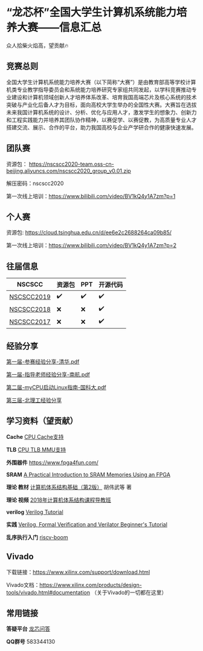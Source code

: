 # “龙芯杯”全国大学生计算机系统能力培养大赛——信息汇总

众人拾柴火焰高，望贡献🔥

## 竞赛总则

全国大学生计算机系统能力培养大赛（以下简称“大赛”）是由教育部高等学校计算机类专业教学指导委员会和系统能力培养研究专家组共同发起，以学科竞赛推动专业建设和计算机领域创新人才培养体系改革、培育我国高端芯片及核心系统的技术突破与产业化后备人才为目标，面向高校大学生举办的全国性大赛。大赛旨在选拔未来我国计算机系统的设计、分析、优化与应用人才，激发学生的想象力、创新力和工程实践能力并培养其团队协作精神，以赛促学、以赛促教，为高质量专业人才搭建交流、展示、合作的平台，助力我国高校与企业产学研合作的健康快速发展。

## 团队赛

资源包： https://nscscc2020-team.oss-cn-beijing.aliyuncs.com/nscscc2020_group_v0.01.zip 

解压密码：nscscc2020

第一次线上培训：https://www.bilibili.com/video/BV1kQ4y1A7zm?p=1

## 个人赛

资源包: https://cloud.tsinghua.edu.cn/d/ee6e2c2688264ca09b85/ 

第一次线上培训：https://www.bilibili.com/video/BV1kQ4y1A7zm?p=2

## 往届信息

NSCSCC | 资源包 | PPT | 开源代码 
------------ | ------------- | ------------- | -------------
[NSCSCC2019](./历届信息/NSCSCC2019.md) | :heavy_check_mark: |:heavy_check_mark:|:heavy_check_mark:
[NSCSCC2018](./历届信息/NSCSCC2018) | :x: | :x: | :heavy_check_mark:
[NSCSCC2017](./历届信息/NSCSCC2017) | :x: | :x: | :heavy_check_mark:
## 经验分享

[第一届-参赛经验分享-清华.pdf](https://github.com/loongson-education/nscscc-wiki/blob/master/历届信息/NSCSCC2017/第一届-参赛经验分享-清华.pdf)

[第一届-指导老师经验分享-南航.pdf](https://github.com/loongson-education/nscscc-wiki/blob/master/历届信息/NSCSCC2017/第一届-指导老师经验分享-南航.pdf)

[第二届-myCPU启动Linux指南-国科大.pdf](https://github.com/loongson-education/nscscc-wiki/blob/master/历届信息/NSCSCC2018/第二届-myCPU启动Linux指南-国科大.pdf)

[第三届-北理工经验分享](https://github.com/Silverster98/bit_nscscc_suggestion)

## 学习资料（望贡献）

**Cache** [CPU Cache支持](./doc/A13_CPU%20TLB%20MMU%E6%94%AF%E6%8C%81.zip)

**TLB** [CPU TLB MMU支持](./doc/A14_CPU%20Cache%E6%94%AF%E6%8C%81.pdf)

**外围器件** https://www.fpga4fun.com/

**SRAM** [A Practical Introduction to SRAM Memories Using an FPGA](https://www.hackster.io/salvador-canas/a-practical-introduction-to-sram-memories-using-an-fpga-i-3f3992)

**理论 教材** [计算机体系结构基础（第2版）](https://item.jd.com/12402665.html#crumb-wrap) 胡伟武等 著

**理论 视频** [2018年计算机体系结构课程导教班](https://www.bilibili.com/video/BV17E411W7NS)

**verilog** [Verilog Tutorial](http://asic-world.com/verilog/veritut.html)

**实践** [Verilog, Formal Verification and Verilator Beginner's Tutorial](https://zipcpu.com/tutorial/)

**乱序执行入门** [riscv-boom](https://boom-core.org/)

## Vivado

下载链接：https://www.xilinx.com/support/download.html

Vivado文档：https://www.xilinx.com/products/design-tools/vivado.html#documentation （关于Vivado的一切都在这里）

## 常用链接

**答疑平台** [龙芯问答](http://ask.loongnix.org/?/topic/%E6%95%99%E8%82%B2%E4%B8%8E%E9%AB%98%E6%A0%A1)

**QQ群号** 583344130

